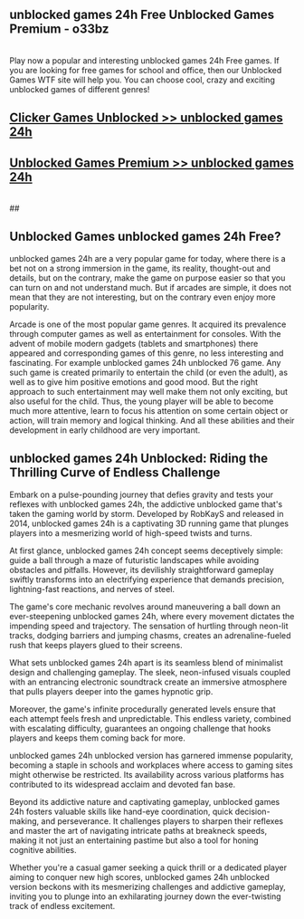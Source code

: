 ## unblocked games 24h Free Unblocked Games Premium - o33bz <br>
<br>
Play now a popular and interesting unblocked games 24h Free games. If you are looking for free games for school and office, then our Unblocked Games WTF site will help you. You can choose cool, crazy and exciting unblocked games of different genres!


##  [Clicker Games Unblocked >> unblocked games 24h](http://freeplayer.one?title=unblocked_games_24h&ref=04)

##  [Unblocked Games Premium >> unblocked games 24h](http://freeplayer.one?title=unblocked_games_24h&ref=04)
  <br>
  ##



## Unblocked Games unblocked games 24h Free?

unblocked games 24h are a very popular game for today, where there is a bet not on a strong immersion in the game, its reality, thought-out and details, but on the contrary, make the game on purpose easier so that you can turn on and not understand much. But if arcades are simple, it does not mean that they are not interesting, but on the contrary even enjoy more popularity.

Arcade is one of the most popular game genres. It acquired its prevalence through computer games as well as entertainment for consoles. With the advent of mobile modern gadgets (tablets and smartphones) there appeared and corresponding games of this genre, no less interesting and fascinating. For example unblocked games 24h unblocked 76 game. Any such game is created primarily to entertain the child (or even the adult), as well as to give him positive emotions and good mood. But the right approach to such entertainment may well make them not only exciting, but also useful for the child. Thus, the young player will be able to become much more attentive, learn to focus his attention on some certain object or action, will train memory and logical thinking. And all these abilities and their development in early childhood are very important.

##  unblocked games 24h Unblocked: Riding the Thrilling Curve of Endless Challenge

Embark on a pulse-pounding journey that defies gravity and tests your reflexes with unblocked games 24h, the addictive unblocked game that's taken the gaming world by storm. Developed by RobKayS and released in 2014, unblocked games 24h is a captivating 3D running game that plunges players into a mesmerizing world of high-speed twists and turns.

At first glance, unblocked games 24h concept seems deceptively simple: guide a ball through a maze of futuristic landscapes while avoiding obstacles and pitfalls. However, its devilishly straightforward gameplay swiftly transforms into an electrifying experience that demands precision, lightning-fast reactions, and nerves of steel.

The game's core mechanic revolves around maneuvering a ball down an ever-steepening unblocked games 24h, where every movement dictates the impending speed and trajectory. The sensation of hurtling through neon-lit tracks, dodging barriers and jumping chasms, creates an adrenaline-fueled rush that keeps players glued to their screens.

What sets unblocked games 24h apart is its seamless blend of minimalist design and challenging gameplay. The sleek, neon-infused visuals coupled with an entrancing electronic soundtrack create an immersive atmosphere that pulls players deeper into the games hypnotic grip.

Moreover, the game's infinite procedurally generated levels ensure that each attempt feels fresh and unpredictable. This endless variety, combined with escalating difficulty, guarantees an ongoing challenge that hooks players and keeps them coming back for more.

unblocked games 24h unblocked version has garnered immense popularity, becoming a staple in schools and workplaces where access to gaming sites might otherwise be restricted. Its availability across various platforms has contributed to its widespread acclaim and devoted fan base.

Beyond its addictive nature and captivating gameplay, unblocked games 24h fosters valuable skills like hand-eye coordination, quick decision-making, and perseverance. It challenges players to sharpen their reflexes and master the art of navigating intricate paths at breakneck speeds, making it not just an entertaining pastime but also a tool for honing cognitive abilities.

Whether you're a casual gamer seeking a quick thrill or a dedicated player aiming to conquer new high scores, unblocked games 24h unblocked version beckons with its mesmerizing challenges and addictive gameplay, inviting you to plunge into an exhilarating journey down the ever-twisting track of endless excitement.